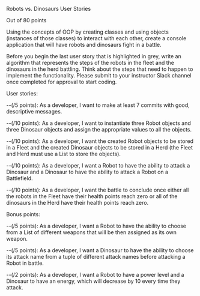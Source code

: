 Robots vs. Dinosaurs User Stories

Out of 80 points

Using the concepts of OOP by creating classes and using objects (instances of those classes) to interact with each other, create a console application that will have robots and dinosaurs fight in a battle.

Before you begin the last user story that is highlighted in grey, write an algorithm that represents the steps of the robots in the fleet and the dinosaurs in the herd battling. Think about the steps that need to happen to implement the functionality. Please submit to your instructor Slack channel once completed for approval to start coding.

User stories:

--(/5 points): As a developer, I want to make at least 7 commits with good, descriptive messages.

<!-- --(/5 points): As a developer, I want to make a class for each of the following: Robot, Dinosaur, Fleet, Herd, Weapon, Battlefield. -->

<!-- --(/10 points): As a developer, I want a Robot to have a name, health, and a Weapon (this needs to be its own class and object) with a name (i.e. sword) and attack power. -->

<!-- --(/10 points): As a developer, I want a Dinosaur to have a name, health, and attack power. -->

--(/10 points): As a developer, I want to instantiate three Robot objects and three Dinosaur objects and assign the appropriate values to all the objects.

--(/10 points): As a developer, I want the created Robot objects to be stored in a Fleet and the created Dinosaur objects to be stored in a Herd (the Fleet and Herd must use a List to store the objects).

--(/10 points): As a developer, I want a Robot to have the ability to attack a Dinosaur and a Dinosaur to have the ability to attack a Robot on a Battlefield.

<!-- --(/10 points): As a developer, I want a Robot/Dinosaur to lose health points (loss based on attack power) when another Robot/Dinosaur successfully attacks it. -->

--(/10 points): As a developer, I want the battle to conclude once either all the robots in the Fleet have their health points reach zero or all of the dinosaurs in the Herd have their health points reach zero.

Bonus points:

--(/5 points): As a developer, I want a Robot to have the ability to choose from a List of different weapons that will be then assigned as its own weapon.

--(/5 points): As a developer, I want a Dinosaur to have the ability to choose its attack name from a tuple of different attack names before attacking a Robot in battle.

--(/2 points): As a developer, I want a Robot to have a power level and a Dinosaur to have an energy, which will decrease by 10 every time they attack.
